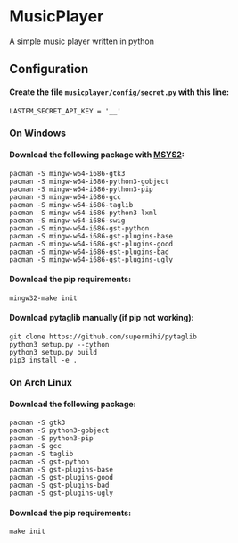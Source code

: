 # MusicPlayer

A simple music player written in python 

## Configuration

#### Create the file `musicplayer/config/secret.py` with this line:
    
    LASTFM_SECRET_API_KEY = '__'


### On Windows

#### Download the following package with [MSYS2](http://www.msys2.org/):

    pacman -S mingw-w64-i686-gtk3
    pacman -S mingw-w64-i686-python3-gobject
    pacman -S mingw-w64-i686-python3-pip
    pacman -S mingw-w64-i686-gcc
    pacman -S mingw-w64-i686-taglib
    pacman -S mingw-w64-i686-python3-lxml
    pacman -S mingw-w64-i686-swig 
    pacman -S mingw-w64-i686-gst-python
    pacman -S mingw-w64-i686-gst-plugins-base
    pacman -S mingw-w64-i686-gst-plugins-good
    pacman -S mingw-w64-i686-gst-plugins-bad
    pacman -S mingw-w64-i686-gst-plugins-ugly


#### Download the pip requirements:

    mingw32-make init

#### Download pytaglib manually (if pip not working):

    git clone https://github.com/supermihi/pytaglib
    python3 setup.py --cython
    python3 setup.py build
    pip3 install -e .

### On Arch Linux

#### Download the following package:
    pacman -S gtk3
    pacman -S python3-gobject
    pacman -S python3-pip
    pacman -S gcc
    pacman -S taglib
    pacman -S gst-python
    pacman -S gst-plugins-base
    pacman -S gst-plugins-good
    pacman -S gst-plugins-bad
    pacman -S gst-plugins-ugly

#### Download the pip requirements:
    make init
